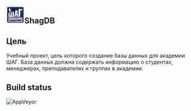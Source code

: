 ﻿## ![Logo](img/logo.png)ShagDB


## Цель

Учебный проект, цель которого создание базы данных для академии ШАГ. База данных должна содержать информацию о студентах,
менеджерах, преподавателях и группах в академии.

## Build status
![AppVeyor](https://img.shields.io/appveyor/build/itstep-vrn/ShagDB?style=for-the-badge)